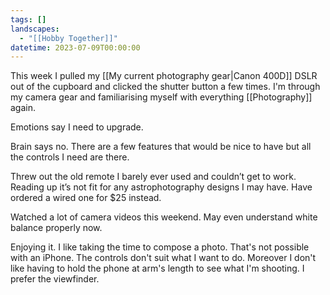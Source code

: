 ```yaml
---
tags: []
landscapes:
  - "[[Hobby Together]]"
datetime: 2023-07-09T00:00:00
---
```

This week I pulled my [[My current photography gear|Canon 400D]] DSLR out of the cupboard and clicked the shutter button a few times. I'm through my camera gear and familiarising myself with everything [[Photography]] again.

Emotions say I need to upgrade.

Brain says no. There are a few features that would be nice to have but all the controls I need are there.

Threw out the old remote I barely ever used and couldn’t get to work. Reading up it’s not fit for any astrophotography designs I may have. Have ordered a wired one for $25 instead.

Watched a lot of camera videos this weekend. May even understand white balance properly now.

Enjoying it. I like taking the time to compose a photo. That's not possible with an iPhone. The controls don't suit what I want to do. Moreover I don't like having to hold the phone at arm's length to see what I'm shooting. I prefer the viewfinder.
